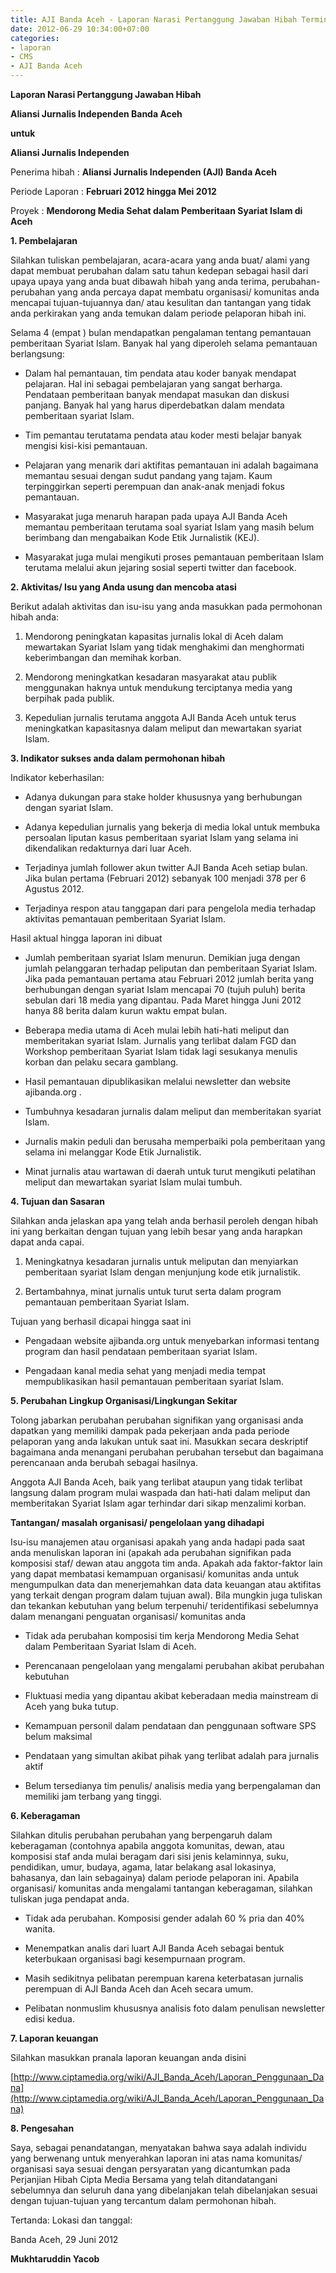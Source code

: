 ```yaml
---
title: AJI Banda Aceh - Laporan Narasi Pertanggung Jawaban Hibah Termin I
date: 2012-06-29 10:34:00+07:00
categories:
- laporan
- CMS
- AJI Banda Aceh
---
```


**Laporan Narasi Pertanggung Jawaban Hibah**

**Aliansi Jurnalis Independen Banda Aceh**

**untuk**

**Aliansi Jurnalis Independen**


Penerima hibah	:	**Aliansi Jurnalis Independen (AJI) Banda Aceh**

Periode Laporan	:	**Februari 2012 hingga Mei 2012**

Proyek	:	**Mendorong Media Sehat dalam Pemberitaan Syariat Islam di Aceh**


**1. Pembelajaran**

Silahkan tuliskan pembelajaran, acara-acara yang anda buat/ alami yang dapat membuat perubahan dalam satu tahun kedepan sebagai hasil dari upaya upaya yang anda buat dibawah hibah yang anda terima, perubahan-perubahan yang anda percaya dapat membatu organisasi/ komunitas anda mencapai tujuan-tujuannya dan/ atau kesulitan dan tantangan yang tidak anda perkirakan yang anda temukan dalam periode pelaporan hibah ini.

Selama 4 (empat ) bulan mendapatkan pengalaman tentang pemantauan pemberitaan Syariat Islam. Banyak hal yang diperoleh selama pemantauan berlangsung:

* Dalam hal pemantauan, tim pendata atau koder banyak mendapat pelajaran. Hal ini sebagai pembelajaran yang sangat berharga. Pendataan pemberitaan banyak mendapat masukan dan diskusi panjang. Banyak hal yang harus diperdebatkan dalam mendata pemberitaan syariat Islam.

* Tim pemantau terutatama pendata atau koder mesti belajar banyak mengisi kisi-kisi pemantauan.

* Pelajaran yang menarik dari aktifitas pemantauan ini adalah bagaimana memantau sesuai dengan sudut pandang yang tajam. Kaum terpinggirkan seperti perempuan dan anak-anak menjadi fokus pemantauan.

* Masyarakat juga menaruh harapan pada upaya AJI Banda Aceh memantau pemberitaan terutama soal syariat Islam yang masih belum berimbang dan mengabaikan Kode Etik Jurnalistik (KEJ).

* Masyarakat juga mulai mengikuti proses pemantauan pemberitaan Islam terutama melalui akun jejaring sosial seperti twitter dan facebook.

**2. Aktivitas/ Isu yang Anda usung dan mencoba atasi**

Berikut adalah aktivitas dan isu-isu yang anda masukkan pada permohonan hibah anda:

1. Mendorong peningkatan kapasitas jurnalis lokal di Aceh dalam mewartakan Syariat Islam yang tidak menghakimi dan menghormati keberimbangan dan memihak korban.

2. Mendorong meningkatkan kesadaran masyarakat atau publik menggunakan haknya untuk mendukung terciptanya media yang berpihak pada publik.

3. Kepedulian jurnalis terutama anggota AJI Banda Aceh untuk terus meningkatkan kapasitasnya dalam meliput dan mewartakan syariat Islam.

**3. Indikator sukses anda dalam permohonan hibah**

Indikator keberhasilan:

* Adanya dukungan para stake holder khususnya yang berhubungan dengan syariat Islam.
* Adanya kepedulian jurnalis yang bekerja di media lokal untuk membuka persoalan liputan kasus pemberitaan syariat Islam yang selama ini dikendalikan redakturnya dari luar Aceh.

* Terjadinya jumlah follower akun twitter AJI Banda Aceh setiap bulan. Jika bulan pertama (Februari 2012) sebanyak 100 menjadi 378 per 6 Agustus 2012.

* Terjadinya respon atau tanggapan dari para pengelola media terhadap aktivitas pemantauan pemberitaan Syariat Islam.

Hasil aktual hingga laporan ini dibuat

* Jumlah pemberitaan syariat Islam menurun. Demikian juga dengan jumlah pelanggaran terhadap peliputan dan pemberitaan Syariat Islam. Jika pada pemantauan pertama atau Februari 2012 jumlah berita yang berhubungan dengan syariat Islam mencapai 70 (tujuh puluh) berita sebulan dari 18 media yang dipantau. Pada Maret hingga Juni 2012 hanya 88 berita dalam kurun waktu empat bulan.

* Beberapa media utama di Aceh mulai lebih hati-hati meliput dan memberitakan syariat Islam. Jurnalis yang terlibat dalam FGD dan Workshop pemberitaan Syariat Islam tidak lagi sesukanya menulis korban dan pelaku secara gamblang.

* Hasil pemantauan dipublikasikan melalui newsletter dan website ajibanda.org .

* Tumbuhnya kesadaran jurnalis dalam meliput dan memberitakan syariat Islam.

* Jurnalis makin peduli dan berusaha memperbaiki pola pemberitaan yang selama ini melanggar Kode Etik Jurnalistik.

* Minat jurnalis atau wartawan di daerah untuk turut mengikuti pelatihan meliput dan mewartakan syariat Islam mulai tumbuh.

**4. Tujuan dan Sasaran**

Silahkan anda jelaskan apa yang telah anda berhasil peroleh dengan hibah ini yang berkaitan dengan tujuan yang lebih besar yang anda harapkan dapat anda capai.

1. Meningkatnya kesadaran jurnalis untuk meliputan dan menyiarkan pemberitaan syariat Islam dengan menjunjung kode etik jurnalistik.

2. Bertambahnya, minat jurnalis untuk turut serta dalam program pemantauan pemberitaan Syariat Islam.

Tujuan yang berhasil dicapai hingga saat ini

* Pengadaan website ajibanda.org untuk menyebarkan informasi tentang program dan hasil pendataan pemberitaan syariat Islam.

* Pengadaan kanal media sehat yang menjadi media tempat mempublikasikan hasil pemantauan pemberitaan syariat Islam.

**5. Perubahan Lingkup Organisasi/Lingkungan Sekitar**

Tolong jabarkan perubahan perubahan signifikan yang organisasi anda dapatkan yang memiliki dampak pada pekerjaan anda pada periode pelaporan yang anda lakukan untuk saat ini. Masukkan secara deskriptif bagaimana anda menangani perubahan perubahan tersebut dan bagaimana perencanaan anda berubah sebagai hasilnya.

Anggota AJI Banda Aceh, baik yang terlibat ataupun yang tidak terlibat langsung dalam program mulai waspada dan hati-hati dalam meliput dan memberitakan Syariat Islam agar terhindar dari sikap menzalimi korban.

**Tantangan/ masalah organisasi/ pengelolaan yang dihadapi**

Isu-isu manajemen atau organisasi apakah yang anda hadapi pada saat anda menuliskan laporan ini (apakah ada perubahan signifikan pada komposisi staf/ dewan atau anggota tim anda. Apakah ada faktor-faktor lain yang dapat membatasi kemampuan organisasi/ komunitas anda untuk mengumpulkan data dan menerjemahkan data data keuangan atau aktifitas yang terkait dengan program dalam tujuan awal). Bila mungkin juga tuliskan dan tekankan kebutuhan yang belum terpenuhi/ teridentifikasi sebelumnya dalam menangani penguatan organisasi/ komunitas anda

* Tidak ada perubahan komposisi tim kerja Mendorong Media Sehat dalam Pemberitaan Syariat Islam di Aceh.

* Perencanaan pengelolaan yang mengalami perubahan akibat perubahan kebutuhan

* Fluktuasi media yang dipantau akibat keberadaan media mainstream di Aceh yang buka tutup.

* Kemampuan personil dalam pendataan dan penggunaan software SPS belum maksimal

* Pendataan yang simultan akibat pihak yang terlibat adalah para jurnalis aktif

* Belum tersedianya tim penulis/ analisis media yang berpengalaman dan memiliki jam terbang yang tinggi.

**6. Keberagaman**

Silahkan ditulis perubahan perubahan yang berpengaruh dalam keberagaman (contohnya apabila anggota komunitas, dewan, atau komposisi staf anda mulai beragam dari sisi jenis kelaminnya, suku, pendidikan, umur, budaya, agama, latar belakang asal lokasinya, bahasanya, dan lain sebagainya) dalam periode pelaporan ini. Apabila organisasi/ komunitas anda mengalami tantangan keberagaman, silahkan tuliskan juga pendapat anda.

* Tidak ada perubahan. Komposisi gender adalah 60 % pria dan 40% wanita.

* Menempatkan analis dari luart AJI Banda Aceh sebagai bentuk keterbukaan organisasi bagi kesempurnaan program.

* Masih sedikitnya pelibatan perempuan karena keterbatasan jurnalis perempuan di AJI Banda Aceh dan Aceh secara umum.

* Pelibatan nonmuslim khususnya analisis foto dalam penulisan newsletter edisi kedua.

**7. Laporan keuangan**

Silahkan masukkan pranala laporan keuangan anda disini

[http://www.ciptamedia.org/wiki/AJI_Banda_Aceh/Laporan_Penggunaan_Dana](http://www.ciptamedia.org/wiki/AJI_Banda_Aceh/Laporan_Penggunaan_Dana)

**8. Pengesahan**

Saya, sebagai penandatangan, menyatakan bahwa saya adalah individu yang berwenang untuk menyerahkan laporan ini atas nama komunitas/ organisasi saya sesuai dengan persyaratan yang dicantumkan pada Perjanjian Hibah Cipta Media Bersama yang telah ditandatangani sebelumnya dan seluruh dana yang dibelanjakan telah dibelanjakan sesuai dengan tujuan-tujuan yang tercantum dalam permohonan hibah.

Tertanda: Lokasi dan tanggal:

Banda Aceh, 29 Juni 2012


**Mukhtaruddin Yacob**
